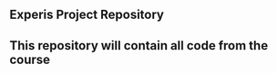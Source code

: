 Experis Project Repository 
--------------------------

This repository will contain all code from the course
-----------------------------------------------------